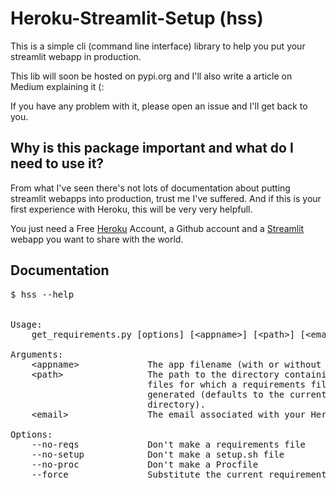 # Heroku-Streamlit-Setup (hss)

This is a simple cli (command line interface) library to help you put your streamlit webapp in production.

This lib will soon be hosted on pypi.org and I'll also write a article on Medium explaining it (:

If you have any problem with it, please open an issue and I'll get back to you.

## Why is this package important and what do I need to use it?
From what I've seen there's not lots of documentation about putting streamlit webapps into production, trust me I've suffered. And if this is your first experience with Heroku, this will be very very helpfull.

You just need a Free [Heroku](https://www.heroku.com/) Account, a Github account and a [Streamlit](https://www.streamlit.io/) webapp you want to share with the world.

## Documentation
<pre>
$ hss --help


Usage:
    get_requirements.py [options] [&lt;appname&gt;] [&lt;path&gt;] [&lt;email&gt;]

Arguments:
    &lt;appname&gt;             The app filename (with or without .py).
    &lt;path&gt;                The path to the directory containing the application
                          files for which a requirements file should be
                          generated (defaults to the current working
                          directory).
    &lt;email&gt;               The email associated with your Heroku account.

Options:
    --no-reqs             Don't make a requirements file
    --no-setup            Don't make a setup.sh file
    --no-proc             Don't make a Procfile
    --force               Substitute the current requirements.txt.
</pre>
